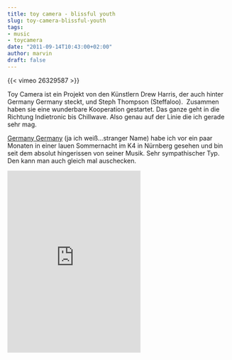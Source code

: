 ```yaml
---
title: toy camera - blissful youth
slug: toy-camera-blissful-youth
tags:
- music
- toycamera
date: "2011-09-14T10:43:00+02:00"
author: marvin
draft: false
---
```

{{< vimeo 26329587 >}}

Toy Camera ist ein Projekt von den Künstlern Drew Harris, der auch
hinter Germany Germany steckt, und Steph Thompson (Steffaloo).  Zusammen
haben sie eine wunderbare Kooperation gestartet. Das ganze geht in die
Richtung Indietronic bis Chillwave. Also genau auf der Linie die ich
gerade sehr mag.

[Germany Germany](http://grmnygrmny.com/) (ja ich weiß...stranger Name)
habe ich vor ein paar Monaten in einer lauen Sommernacht im K4 in
Nürnberg gesehen und bin seit dem absolut hingerissen von seiner Musik.
Sehr sympathischer Typ. Den kann man auch gleich mal auschecken.

<iframe style="position: relative; display: block; width: 300px; height: 410px;" src="https://bandcamp.com/EmbeddedPlayer/v=2/album=1029648055/size=grande3/bgcol=FFFFFF/linkcol=4285BB/" frameborder="0" width="300" height="410"></iframe>